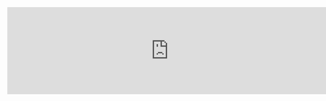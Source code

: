 <iframe src="https://fireside.fm/player/v2/trfV16OE+JCbtmX5v?theme=dark" width="740" height="200" frameborder="0" scrolling="no"></iframe>